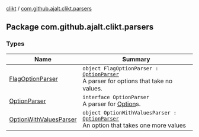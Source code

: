 [clikt](../index.md) / [com.github.ajalt.clikt.parsers](./index.md)

## Package com.github.ajalt.clikt.parsers

### Types

| Name | Summary |
|---|---|
| [FlagOptionParser](-flag-option-parser/index.md) | `object FlagOptionParser : `[`OptionParser`](-option-parser/index.md)<br>A parser for options that take no values. |
| [OptionParser](-option-parser/index.md) | `interface OptionParser`<br>A parser for [Option](../com.github.ajalt.clikt.parameters.options/-option/index.md)s. |
| [OptionWithValuesParser](-option-with-values-parser/index.md) | `object OptionWithValuesParser : `[`OptionParser`](-option-parser/index.md)<br>An option that takes one more values |

